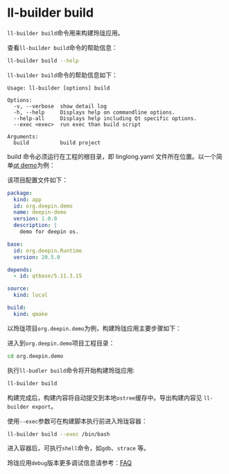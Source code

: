 # ll-builder build

`ll-builder build`命令用来构建玲珑应用。

查看`ll-builder build`命令的帮助信息：

```bash
ll-builder build --help
```

`ll-builder build`命令的帮助信息如下：

```plain
Usage: ll-builder [options] build

Options:
  -v, --verbose  show detail log
  -h, --help     Displays help on commandline options.
  --help-all     Displays help including Qt specific options.
  --exec <exec>  run exec than build script

Arguments:
  build          build project
```

build 命令必须运行在工程的根目录，即 linglong.yaml 文件所在位置。以一个简单[qt demo](https://gitlabwh.uniontech.com/ut001198/org.deepin.demo.git)为例：

该项目配置文件如下：

```yaml
package:
  kind: app
  id: org.deepin.demo
  name: deepin-demo
  version: 1.0.0
  description: |
    demo for deepin os.

base:
  id: org.deepin.Runtime
  version: 20.5.0

depends:
  - id: qtbase/5.11.3.15

source:
  kind: local

build:
  kind: qmake
```

以玲珑项目`org.deepin.demo`为例，构建玲珑应用主要步骤如下：

进入到`org.deepin.demo`项目工程目录：

```bash
cd org.deepin.demo
```

执行`ll-budler build`命令将开始构建玲珑应用:

```bash
ll-builder build
```

构建完成后，构建内容将自动提交到本地`ostree`缓存中。导出构建内容见 `ll-builder export`。

使用`--exec`参数可在构建脚本执行前进入玲珑容器：

```bash
ll-builder build --exec /bin/bash
```

进入容器后，可执行`shell`命令，如`gdb`、`strace` 等。

玲珑应用`debug`版本更多调试信息请参考：[FAQ](../reference/debug.md)
